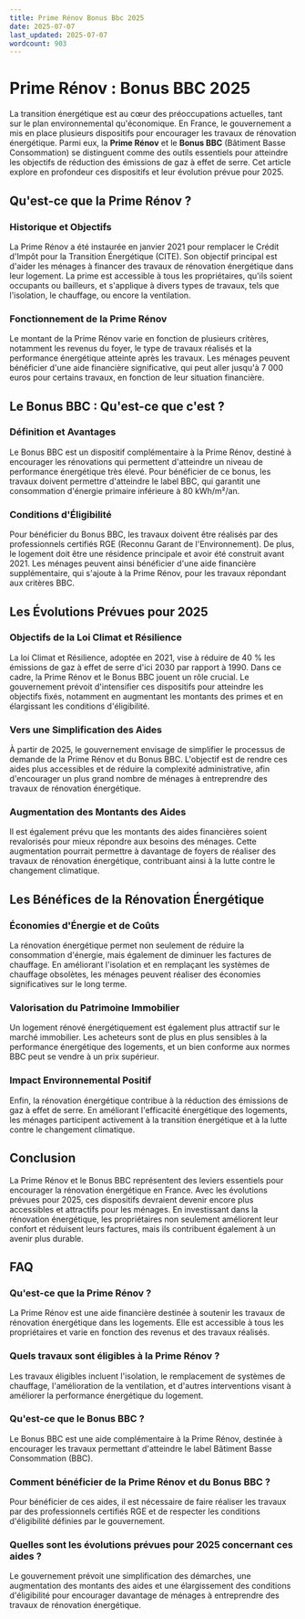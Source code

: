 ```yaml
---
title: Prime Rénov Bonus Bbc 2025
date: 2025-07-07
last_updated: 2025-07-07
wordcount: 903
---
```


# Prime Rénov : Bonus BBC 2025

La transition énergétique est au cœur des préoccupations actuelles, tant sur le plan environnemental qu'économique. En France, le gouvernement a mis en place plusieurs dispositifs pour encourager les travaux de rénovation énergétique. Parmi eux, la **Prime Rénov** et le **Bonus BBC** (Bâtiment Basse Consommation) se distinguent comme des outils essentiels pour atteindre les objectifs de réduction des émissions de gaz à effet de serre. Cet article explore en profondeur ces dispositifs et leur évolution prévue pour 2025.

## Qu'est-ce que la Prime Rénov ?

### Historique et Objectifs

La Prime Rénov a été instaurée en janvier 2021 pour remplacer le Crédit d'Impôt pour la Transition Énergétique (CITE). Son objectif principal est d'aider les ménages à financer des travaux de rénovation énergétique dans leur logement. La prime est accessible à tous les propriétaires, qu'ils soient occupants ou bailleurs, et s'applique à divers types de travaux, tels que l'isolation, le chauffage, ou encore la ventilation.

### Fonctionnement de la Prime Rénov

Le montant de la Prime Rénov varie en fonction de plusieurs critères, notamment les revenus du foyer, le type de travaux réalisés et la performance énergétique atteinte après les travaux. Les ménages peuvent bénéficier d'une aide financière significative, qui peut aller jusqu'à 7 000 euros pour certains travaux, en fonction de leur situation financière.

## Le Bonus BBC : Qu'est-ce que c'est ?

### Définition et Avantages

Le Bonus BBC est un dispositif complémentaire à la Prime Rénov, destiné à encourager les rénovations qui permettent d'atteindre un niveau de performance énergétique très élevé. Pour bénéficier de ce bonus, les travaux doivent permettre d'atteindre le label BBC, qui garantit une consommation d'énergie primaire inférieure à 80 kWh/m²/an.

### Conditions d'Éligibilité

Pour bénéficier du Bonus BBC, les travaux doivent être réalisés par des professionnels certifiés RGE (Reconnu Garant de l'Environnement). De plus, le logement doit être une résidence principale et avoir été construit avant 2021. Les ménages peuvent ainsi bénéficier d'une aide financière supplémentaire, qui s'ajoute à la Prime Rénov, pour les travaux répondant aux critères BBC.

## Les Évolutions Prévues pour 2025

### Objectifs de la Loi Climat et Résilience

La loi Climat et Résilience, adoptée en 2021, vise à réduire de 40 % les émissions de gaz à effet de serre d'ici 2030 par rapport à 1990. Dans ce cadre, la Prime Rénov et le Bonus BBC jouent un rôle crucial. Le gouvernement prévoit d'intensifier ces dispositifs pour atteindre les objectifs fixés, notamment en augmentant les montants des primes et en élargissant les conditions d'éligibilité.

### Vers une Simplification des Aides

À partir de 2025, le gouvernement envisage de simplifier le processus de demande de la Prime Rénov et du Bonus BBC. L'objectif est de rendre ces aides plus accessibles et de réduire la complexité administrative, afin d'encourager un plus grand nombre de ménages à entreprendre des travaux de rénovation énergétique.

### Augmentation des Montants des Aides

Il est également prévu que les montants des aides financières soient revalorisés pour mieux répondre aux besoins des ménages. Cette augmentation pourrait permettre à davantage de foyers de réaliser des travaux de rénovation énergétique, contribuant ainsi à la lutte contre le changement climatique.

## Les Bénéfices de la Rénovation Énergétique

### Économies d'Énergie et de Coûts

La rénovation énergétique permet non seulement de réduire la consommation d'énergie, mais également de diminuer les factures de chauffage. En améliorant l'isolation et en remplaçant les systèmes de chauffage obsolètes, les ménages peuvent réaliser des économies significatives sur le long terme.

### Valorisation du Patrimoine Immobilier

Un logement rénové énergétiquement est également plus attractif sur le marché immobilier. Les acheteurs sont de plus en plus sensibles à la performance énergétique des logements, et un bien conforme aux normes BBC peut se vendre à un prix supérieur.

### Impact Environnemental Positif

Enfin, la rénovation énergétique contribue à la réduction des émissions de gaz à effet de serre. En améliorant l'efficacité énergétique des logements, les ménages participent activement à la transition énergétique et à la lutte contre le changement climatique.

## Conclusion

La Prime Rénov et le Bonus BBC représentent des leviers essentiels pour encourager la rénovation énergétique en France. Avec les évolutions prévues pour 2025, ces dispositifs devraient devenir encore plus accessibles et attractifs pour les ménages. En investissant dans la rénovation énergétique, les propriétaires non seulement améliorent leur confort et réduisent leurs factures, mais ils contribuent également à un avenir plus durable.

## FAQ

### Qu'est-ce que la Prime Rénov ?

La Prime Rénov est une aide financière destinée à soutenir les travaux de rénovation énergétique dans les logements. Elle est accessible à tous les propriétaires et varie en fonction des revenus et des travaux réalisés.

### Quels travaux sont éligibles à la Prime Rénov ?

Les travaux éligibles incluent l'isolation, le remplacement de systèmes de chauffage, l'amélioration de la ventilation, et d'autres interventions visant à améliorer la performance énergétique du logement.

### Qu'est-ce que le Bonus BBC ?

Le Bonus BBC est une aide complémentaire à la Prime Rénov, destinée à encourager les travaux permettant d'atteindre le label Bâtiment Basse Consommation (BBC).

### Comment bénéficier de la Prime Rénov et du Bonus BBC ?

Pour bénéficier de ces aides, il est nécessaire de faire réaliser les travaux par des professionnels certifiés RGE et de respecter les conditions d'éligibilité définies par le gouvernement.

### Quelles sont les évolutions prévues pour 2025 concernant ces aides ?

Le gouvernement prévoit une simplification des démarches, une augmentation des montants des aides et une élargissement des conditions d'éligibilité pour encourager davantage de ménages à entreprendre des travaux de rénovation énergétique.